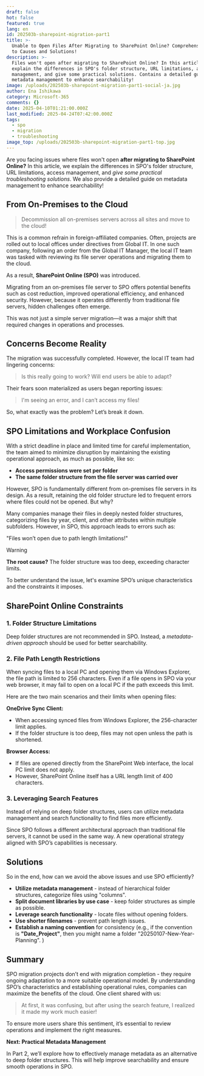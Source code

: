 ```yaml
---
draft: false
hot: false
featured: true
lang: en
id: 202503b-sharepoint-migration-part1
title: >-
  Unable to Open Files After Migrating to SharePoint Online? Comprehensive Guide
  to Causes and Solutions!
description: >-
  Files won't open after migrating to SharePoint Online? In this article, we
  explain the differences in SPO's folder structure, URL limitations, access
  management, and give some practical solutions. Contains a detailed guide on
  metadata management to enhance searchability! 
image: /uploads/202503b-sharepoint-migration-part1-social-ja.jpg
author: Ena Ishikawa
category: Microsoft-365
comments: {}
date: 2025-04-10T01:21:00.000Z
last_modified: 2025-04-24T07:42:00.000Z
tags:
  - spo
  - migration
  - troubleshooting
image_top: /uploads/202503b-sharepoint-migration-part1-top.jpg
---
```

Are you facing issues where files won't open **after migrating to SharePoint Online?** In this article, we explain the differences in SPO's folder structure, URL limitations, access management, and _give some practical troubleshooting solutions_. We also provide a detailed guide on metadata management to enhance searchability!

<!--more-->

## From On-Premises to the Cloud 

> Decommission all on-premises servers across all sites and move to the cloud!

This is a common refrain in foreign-affiliated companies. Often, projects are rolled out to local offices under directives from Global IT. In one such company, following an order from the Global IT Manager, the local IT team was tasked with reviewing its file server operations and migrating them to the cloud.

As a result, **SharePoint Online (SPO)** was introduced.

Migrating from an on-premises file server to SPO offers potential benefits such as cost reduction, improved operational efficiency, and enhanced security. However, because it operates differently from traditional file servers, hidden challenges often emerge.

This was not just a simple server migration—it was a major shift that required changes in operations and processes.

## Concerns Become Reality
The migration was successfully completed. However, the local IT team had lingering concerns:

> Is this really going to work? Will end users be able to adapt?

Their fears soon materialized as users began reporting issues: 

> I'm seeing an error, and I can’t access my files!

So, what exactly was the problem? Let’s break it down.

## SPO Limitations and Workplace Confusion 
With a strict deadline in place and limited time for careful implementation, the team aimed to minimize disruption by maintaining the existing operational approach, as much as possible, like so:

* **Access permissions were set per folder**
* **The same folder structure from the file server was carried over**

However, SPO is fundamentally different from on-premises file servers in its design. As a result, retaining the old folder structure led to frequent errors where files could not be opened. But why?

Many companies manage their files in deeply nested folder structures, categorizing files by year, client, and other attributes within multiple subfolders. However, in SPO, this approach leads to errors such as: 

"Files won’t open due to path length limitations!"  

> [!WARNING]
> **The root cause?** The folder structure was too deep, exceeding character limits.

To better understand the issue, let's examine SPO’s unique characteristics and the constraints it imposes.

## SharePoint Online Constraints 
### 1. Folder Structure Limitations

Deep folder structures are not recommended in SPO. Instead, a *metadata-driven approach* should be used for better searchability.

### 2. File Path Length Restrictions

When syncing files to a local PC and opening them via Windows Explorer, the file path is limited to 256 characters. Even if a file opens in SPO via your web browser, it may fail to open on a local PC if the path exceeds this limit. 

Here are the two main scenarios and their limits when opening files: 

**OneDrive Sync Client:** 

* When accessing synced files from Windows Explorer, the 256-character limit applies.
* If the folder structure is too deep, files may not open unless the path is shortened.

**Browser Access:** 

* If files are opened directly from the SharePoint Web interface, the local PC limit does not apply.
* However, SharePoint Online itself has a URL length limit of 400 characters. 

### 3. Leveraging Search Features
Instead of relying on deep folder structures, users can utilize metadata management and search functionality to find files more efficiently.
 
Since SPO follows a different architectural approach than traditional file servers, it cannot be used in the same way. A new operational strategy aligned with SPO’s capabilities is necessary. 

## Solutions

So in the end, how can we avoid the above issues and use SPO efficiently? 

* **Utilize metadata management** - instead of hierarchical folder structures, categorize files using "columns".
* **Split document libraries by use case** - keep folder structures as simple as possible.
* **Leverage search functionality** - locate files without opening folders.
* **Use shorter filenames** - prevent path length issues.
* **Establish a naming convention** for consistency (e.g., if the convention is **"Date_Project"**, then you might name a folder "20250107-New-Year-Planning". )

## Summary 
SPO migration projects don’t end with migration completion - they require ongoing adaptation to a more suitable operational model. By understanding SPO’s characteristics and establishing operational rules, companies can maximize the benefits of the cloud. One client shared with us:

> At first, it was confusing, but after using the search feature, I realized it made my work much easier!

To ensure more users share this sentiment, it’s essential to review operations and implement the right measures. 

**Next: Practical Metadata Management**

In Part 2, we’ll explore how to effectively manage metadata as an alternative to deep folder structures. This will help improve searchability and ensure smooth operations in SPO.
